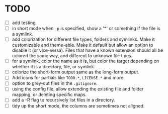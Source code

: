 # TODO

- [ ] add testing.
- [ ] in short mode when `-p` is specified, show a '\*' or something if the file
      is a symlink.
- [ ] add colorization for different file types, folders and symlinks. Make it
      customizable and theme-able. Make it default but allow an option to
      disable it (or vice-versa). Files that have a known extension should all
      be colored the same way, and different to unknown file tipes.
- [ ] for a symlink, color the name as it is, but color the target depending on
      whether it is a directory, file, or symlink.
- [ ] colorize the short-form output same as the long-form output.
- [ ] Add icons for partials like `TODO.*`, `LICENSE.*` and more.
- [ ] option to grey-out files in the `.gitignore`.
- [ ] using the config file, allow extending the existing file and folder
      mapping, or deleting specific maps.
- [ ] add a -R flag to recursively list files in a directory.
- [ ] tidy up the short mode, the columns are sometimes not aligned.
